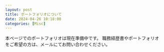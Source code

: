 ```yaml
---
layout: post
title: ポートフォリオについて
date: 2024-04-26 10:18:00
categories: [Misc]
---
```


本ページでのポートフォリオは現在準備中です。
職務経歴書やポートフォリオをご希望の方は、メールにてお問い合わせください。